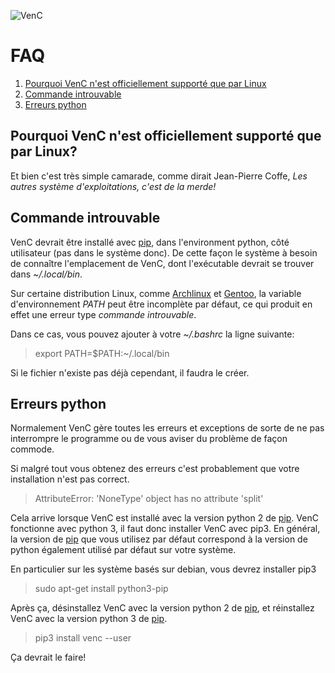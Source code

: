 ![VenC](https://download.tuxfamily.org/dsalem/img/2017_-_Denis_Salem_-_CC_By_SA_-_VenC-logo.svg "VenC")

# FAQ

1. [Pourquoi VenC n'est officiellement supporté que par Linux](#pourquoi-venc-nest-officiellement-support%C3%A9-que-par-linux)
2. [Commande introuvable](#commande-introuvable)
3. [Erreurs python](#erreurs-python)

## Pourquoi VenC n'est officiellement supporté que par Linux?

Et bien c'est très simple camarade, comme dirait Jean-Pierre Coffe, _Les autres système d'exploitations, c'est de la merde!_

## Commande introuvable

VenC devrait être installé avec [pip](https://pypi.python.org/pypi/pip), dans l'environment python, côté utilisateur (pas dans le système donc). De cette façon le système à besoin de connaître l'emplacement de VenC, dont l'exécutable devrait se trouver dans _~/.local/bin_.

Sur certaine distribution Linux, comme [Archlinux](https://www.archlinux.org/) et [Gentoo](https://www.gentoo.org/), la variable d'environnement _PATH_ peut être incomplète par défaut, ce qui produit en effet une erreur type _commande introuvable_.

Dans ce cas, vous pouvez ajouter à votre _~/.bashrc_ la ligne suivante:

> export PATH=$PATH:~/.local/bin

Si le fichier n'existe pas déjà cependant, il faudra le créer.

## Erreurs python

Normalement VenC gère toutes les erreurs et exceptions de sorte de ne pas interrompre le programme ou de vous aviser du problème de façon commode.

Si malgré tout vous obtenez des erreurs c'est probablement que votre installation n'est pas correct.

> AttributeError: 'NoneType' object has no attribute 'split'

Cela arrive lorsque VenC est installé avec la version python 2 de [pip](https://pypi.python.org/pypi/pip). VenC fonctionne avec python 3, il faut donc installer VenC avec pip3.
En général, la version de [pip](https://pypi.python.org/pypi/pip) que vous utilisez par défaut correspond à la version de python également utilisé par défaut sur votre système.

En particulier sur les système basés sur debian, vous devrez installer pip3

> sudo apt-get install python3-pip

Après ça, désinstallez VenC avec la version python 2 de [pip](https://pypi.python.org/pypi/pip), et réinstallez VenC avec la version python 3 de [pip](https://pypi.python.org/pypi/pip).

> pip3 install venc --user

Ça devrait le faire!

